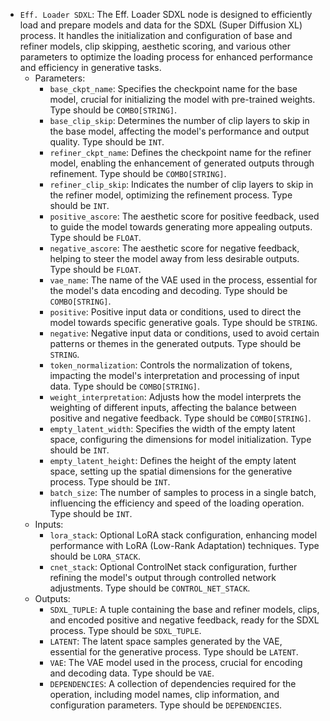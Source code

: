 - `Eff. Loader SDXL`: The Eff. Loader SDXL node is designed to efficiently load and prepare models and data for the SDXL (Super Diffusion XL) process. It handles the initialization and configuration of base and refiner models, clip skipping, aesthetic scoring, and various other parameters to optimize the loading process for enhanced performance and efficiency in generative tasks.
    - Parameters:
        - `base_ckpt_name`: Specifies the checkpoint name for the base model, crucial for initializing the model with pre-trained weights. Type should be `COMBO[STRING]`.
        - `base_clip_skip`: Determines the number of clip layers to skip in the base model, affecting the model's performance and output quality. Type should be `INT`.
        - `refiner_ckpt_name`: Defines the checkpoint name for the refiner model, enabling the enhancement of generated outputs through refinement. Type should be `COMBO[STRING]`.
        - `refiner_clip_skip`: Indicates the number of clip layers to skip in the refiner model, optimizing the refinement process. Type should be `INT`.
        - `positive_ascore`: The aesthetic score for positive feedback, used to guide the model towards generating more appealing outputs. Type should be `FLOAT`.
        - `negative_ascore`: The aesthetic score for negative feedback, helping to steer the model away from less desirable outputs. Type should be `FLOAT`.
        - `vae_name`: The name of the VAE used in the process, essential for the model's data encoding and decoding. Type should be `COMBO[STRING]`.
        - `positive`: Positive input data or conditions, used to direct the model towards specific generative goals. Type should be `STRING`.
        - `negative`: Negative input data or conditions, used to avoid certain patterns or themes in the generated outputs. Type should be `STRING`.
        - `token_normalization`: Controls the normalization of tokens, impacting the model's interpretation and processing of input data. Type should be `COMBO[STRING]`.
        - `weight_interpretation`: Adjusts how the model interprets the weighting of different inputs, affecting the balance between positive and negative feedback. Type should be `COMBO[STRING]`.
        - `empty_latent_width`: Specifies the width of the empty latent space, configuring the dimensions for model initialization. Type should be `INT`.
        - `empty_latent_height`: Defines the height of the empty latent space, setting up the spatial dimensions for the generative process. Type should be `INT`.
        - `batch_size`: The number of samples to process in a single batch, influencing the efficiency and speed of the loading operation. Type should be `INT`.
    - Inputs:
        - `lora_stack`: Optional LoRA stack configuration, enhancing model performance with LoRA (Low-Rank Adaptation) techniques. Type should be `LORA_STACK`.
        - `cnet_stack`: Optional ControlNet stack configuration, further refining the model's output through controlled network adjustments. Type should be `CONTROL_NET_STACK`.
    - Outputs:
        - `SDXL_TUPLE`: A tuple containing the base and refiner models, clips, and encoded positive and negative feedback, ready for the SDXL process. Type should be `SDXL_TUPLE`.
        - `LATENT`: The latent space samples generated by the VAE, essential for the generative process. Type should be `LATENT`.
        - `VAE`: The VAE model used in the process, crucial for encoding and decoding data. Type should be `VAE`.
        - `DEPENDENCIES`: A collection of dependencies required for the operation, including model names, clip information, and configuration parameters. Type should be `DEPENDENCIES`.
